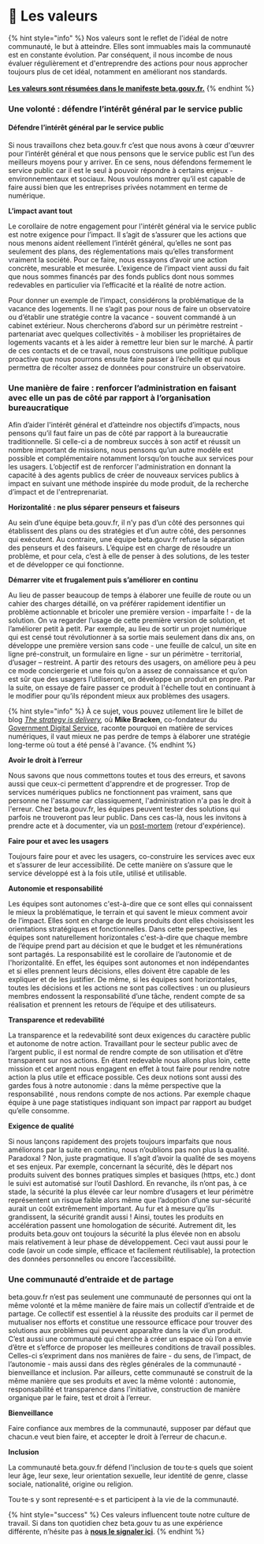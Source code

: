 # 💚 Les valeurs

{% hint style="info" %}
Nos valeurs sont le reflet de l'idéal de notre communauté, le but à atteindre. Elles sont immuables mais la communauté est en constante évolution. Par conséquent, il nous incombe de nous évaluer régulièrement et d'entreprendre des actions pour nous approcher toujours plus de cet idéal, notamment en améliorant nos standards.\
\
[**Les valeurs sont résumées dans le manifeste beta.gouv.fr.**](https://beta.gouv.fr/manifeste)
{% endhint %}

### **Une volonté : défendre l’intérêt général par le service public**

#### Défendre l’intérêt général par le service public

Si nous travaillons chez beta.gouv.fr c’est que nous avons à cœur d'œuvrer pour l’intérêt général et que nous pensons que le service public est l’un des meilleurs moyens pour y arriver. En ce sens, nous défendons fermement le service public car il est le seul à pouvoir répondre à certains enjeux - environnementaux et sociaux. Nous voulons montrer qu’il est capable de faire aussi bien que les entreprises privées notamment en terme de numérique.

**L’impact avant tout**

Le corollaire de notre engagement pour l'intérêt général via le service public est notre exigence pour l’impact. Il s’agit de s’assurer que les actions que nous menons aident réellement l’intérêt général, qu’elles ne sont pas seulement des plans, des réglementations mais qu’elles transforment vraiment la société. Pour ce faire, nous essayons d’avoir une action concrète, mesurable et mesurée. L’exigence de l’impact vient aussi du fait que nous sommes financés par des fonds publics dont nous sommes redevables en particulier via l’efficacité et la réalité de notre action.

Pour donner un exemple de l’impact, considérons la problématique de la vacance des logements. Il ne s’agit pas pour nous de faire un observatoire ou d’établir une stratégie contre la vacance - souvent commandé à un cabinet extérieur. Nous chercherons d’abord sur un périmètre restreint -partenariat avec quelques collectivités - à mobiliser les propriétaires de logements vacants et à les aider à remettre leur bien sur le marché. À partir de ces contacts et de ce travail, nous construisons une politique publique proactive que nous pourrons ensuite faire passer à l’échelle et qui nous permettra de récolter assez de données pour construire un observatoire.

### Une manière de faire : renforcer l’administration en faisant avec elle un pas de côté par rapport à l’organisation bureaucratique

Afin d’aider l'intérêt général et d’atteindre nos objectifs d’impacts, nous pensons qu’il faut faire un pas de côté par rapport à la bureaucratie traditionnelle. Si celle-ci a de nombreux succès à son actif et réussit un nombre important de missions, nous pensons qu’un autre modèle est possible et complémentaire notamment lorsqu’on touche aux services pour les usagers. L’objectif est de renforcer l'administration en donnant la capacité à des agents publics de créer de nouveaux services publics à impact en suivant une méthode inspirée du mode produit, de la recherche d’impact et de l'entreprenariat.

**Horizontalité : ne plus séparer penseurs et faiseurs**

Au sein d’une équipe beta.gouv.fr, il n’y pas d’un côté des personnes qui établissent des plans ou des stratégies et d’un autre côté, des personnes qui exécutent. Au contraire, une équipe beta.gouv.fr refuse la séparation des penseurs et des faiseurs. L’équipe est en charge de résoudre un problème, et pour cela, c’est à elle de penser à des solutions, de les tester et de développer ce qui fonctionne.

**Démarrer vite et frugalement puis s’améliorer en continu**

Au lieu de passer beaucoup de temps à élaborer une feuille de route ou un cahier des charges détaillé, on va préférer rapidement identifier un problème actionnable et bricoler une première version - imparfaite ! - de la solution. On va regarder l’usage de cette première version de solution, et l’améliorer petit à petit. Par exemple, au lieu de sortir un projet numérique qui est censé tout révolutionner à sa sortie mais seulement dans dix ans, on développe une première version sans code - une feuille de calcul, un site en ligne pré-construit, un formulaire en ligne - sur un périmètre - territorial, d’usager – restreint. A partir des retours des usagers, on améliore peu à peu ce mode conciergerie et une fois qu’on a assez de connaissance et qu’on est sûr que des usagers l’utiliseront, on développe un produit en propre. Par la suite, on essaye de faire passer ce produit à l'échelle tout en continuant à le modifier pour qu’ils répondent mieux aux problèmes des usagers.

{% hint style="info" %}
À ce sujet, vous pouvez utilement lire le billet de blog [_The strategy is delivery_](https://mikebracken.com/blog/the-strategy-is-delivery-again/)_,_ où **Mike Bracken**, co-fondateur du [Government Digital Service](https://fr.wikipedia.org/wiki/Government_Digital_Service), raconte pourquoi en matière de services numériques, il vaut mieux ne pas perdre de temps à élaborer une stratégie long-terme où tout a été pensé à l'avance.
{% endhint %}

**Avoir le droit à l’erreur**

Nous savons que nous commettons toutes et tous des erreurs, et savons aussi que ceux-ci permettent d'apprendre et de progresser. Trop de services numériques publics ne fonctionnent pas vraiment, sans que personne ne l'assume car classiquement, l'administration n'a pas le droit à l'erreur. Chez beta.gouv.fr, les équipes peuvent tester des solutions qui parfois ne trouveront pas leur public. Dans ces cas-là, nous les invitons à prendre acte et à documenter, via un [post-mortem](https://fr.wikipedia.org/wiki/Retour_d'exp%C3%A9rience) (retour d'expérience).

**Faire pour et avec les usagers**

Toujours faire pour et avec les usagers, co-construire les services avec eux et s’assurer de leur accessibilité. De cette manière on s’assure que le service développé est à la fois utile, utilisé et utilisable.

**Autonomie et responsabilité**

Les équipes sont autonomes c'est-à-dire que ce sont elles qui connaissent le mieux la problématique, le terrain et qui savent le mieux comment avoir de l’impact. Elles sont en charge de leurs produits dont elles choisissent les orientations stratégiques et fonctionnelles. Dans cette perspective, les équipes sont naturellement horizontales c'est-à-dire que chaque membre de l’équipe prend part au décision et que le budget et les rémunérations sont partagés. La responsabilité est le corollaire de l’autonomie et de l'horizontalité. En effet, les équipes sont autonomes et non indépendantes et si elles prennent leurs décisions, elles doivent être capable de les expliquer et de les justifier. De même, si les équipes sont horizontales, toutes les décisions et les actions ne sont pas collectives : un ou plusieurs membres endossent la responsabilité d’une tâche, rendent compte de sa réalisation et prennent les retours de l’équipe et des utilisateurs.

**Transparence et redevabilité**

La transparence et la redevabilité sont deux exigences du caractère public et autonome de notre action. Travaillant pour le secteur public avec de l’argent public, il est normal de rendre compte de son utilisation et d’être transparent sur nos actions. En étant redevable nous allons plus loin, cette mission et cet argent nous engagent en effet à tout faire pour rendre notre action la plus utile et efficace possible. Ces deux notions sont aussi des gardes fous à notre autonomie : dans la même perspective que la responsabilité , nous rendons compte de nos actions. Par exemple chaque équipe à une page statistiques indiquant son impact par rapport au budget qu’elle consomme.

**Exigence de qualité**

Si nous lançons rapidement des projets toujours imparfaits que nous améliorons par la suite en continu, nous n’oublions pas non plus la qualité. Paradoxal ? Non, juste pragmatique. Il s’agit d’avoir la qualité de ses moyens et ses enjeux. Par exemple, concernant la sécurité, dès le départ nos produits suivent des bonnes pratiques simples et basiques (https, etc.) dont le suivi est automatisé sur l’outil Dashlord. En revanche, ils n’ont pas, à ce stade, la sécurité la plus élevée car leur nombre d’usagers et leur périmètre représentent un risque faible alors même que l’adoption d’une sur-sécurité aurait un coût extrêmement important. Au fur et à mesure qu’ils grandissent, la sécurité grandit aussi ! Ainsi, toutes les produits en accélération passent une homologation de sécurité. Autrement dit, les produits beta.gouv ont toujours la sécurité la plus élevée non en absolu mais relativement à leur phase de développement. Ceci vaut aussi pour le code (avoir un code simple, efficace et facilement réutilisable), la protection des données personnelles ou encore l’accessibilité.

### **Une communauté d’entraide et de partage**

beta.gouv.fr n’est pas seulement une communauté de personnes qui ont la même volonté et la même manière de faire mais un collectif d’entraide et de partage. Ce collectif est essentiel à la réussite des produits car il permet de mutualiser nos efforts et constitue une ressource efficace pour trouver des solutions aux problèmes qui peuvent apparaître dans la vie d’un produit. C’est aussi une communauté qui cherche à créer un espace où l’on a envie d’être et s’efforce de proposer les meilleures conditions de travail possibles. Celles-ci s’expriment dans nos manières de faire - du sens, de l’impact, de l’autonomie - mais aussi dans des règles générales de la communauté - bienveillance et inclusion. Par ailleurs, cette communauté se construit de la même manière que ses produits et avec la même volonté : autonomie, responsabilité et transparence dans l’initiative, construction de manière organique par le faire, test et droit à l’erreur.

**Bienveillance**

Faire confiance aux membres de la communauté, supposer par défaut que chacun.e veut bien faire, et accepter le droit à l’erreur de chacun.e.

**Inclusion**

La communauté beta.gouv.fr défend l'inclusion de tou·te·s quels que soient leur âge, leur sexe, leur orientation sexuelle, leur identité de genre, classe sociale, nationalité, origine ou religion.

Tou·te·s y sont representé·e·s et participent à la vie de la communauté.

{% hint style="success" %}
Ces valeurs influencent toute notre culture de travail. Si dans ton quotidien chez beta.gouv tu as une expérience différente, n’hésite pas à [**nous le signaler ici**](https://airtable.com/shrIP7G9xTk4HubtN).
{% endhint %}
